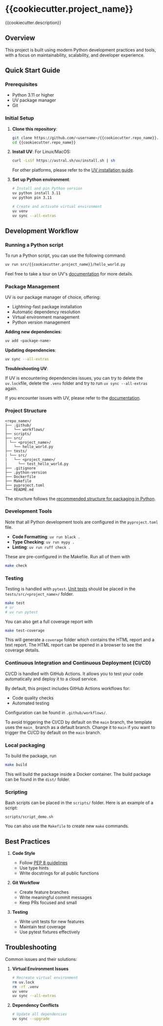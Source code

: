 # {{cookiecutter.project_name}}

{{cookiecutter.description}}

## Overview

This project is built using modern Python development practices and tools, with a focus on maintainability, scalability, and developer experience.

## Quick Start Guide

### Prerequisites

- Python 3.11 or higher
- UV package manager
- Git

### Initial Setup

1. **Clone this repository**:
   ```bash
   git clone https://github.com/<username>/{{cookiecutter.repo_name}}.git
   cd {{cookiecutter.repo_name}}
   ```

2. **Install UV**:
   For Linux/MacOS:
   ```bash
   curl -LsSf https://astral.sh/uv/install.sh | sh
   ```
   For other platforms, please refer to the [UV installation guide](https://docs.astral.sh/uv/getting-started/installation/).


3. **Set up Python environment**:
   ```bash
   # Install and pin Python version
   uv python install 3.11
   uv python pin 3.11

   # Create and activate virtual environment
   uv venv
   uv sync --all-extras
   ```

## Development Workflow

### Running a Python script

To run a Python script, you can use the following command:
```bash
uv run src/{{cookiecutter.project_name}}/hello_world.py
```
Feel free to take a tour on UV's [documentation](https://docs.astral.sh/uv/getting-started/features/#scripts) for more details.

### Package Management

UV is our package manager of choice, offering:
- Lightning-fast package installation
- Automatic dependency resolution
- Virtual environment management
- Python version management

**Adding new dependencies**:
```bash
uv add <package-name>
```

**Updating dependencies**:
```bash
uv sync --all-extras
```

**Troubleshooting UV**:

If UV is encountering dependencies issues, you can try to delete the `uv.lock`file, delete the `.venv` folder and try to run `uv sync --all-extras` again.

If you encounter issues with UV, please refer to the [documentation](https://docs.astral.sh/uv/).



### Project Structure

```
<repo_name>/
├── .github/
│   └── workflows/
├── scripts/
├── src/
│ └── <project_name>/
│   └── hello_world.py
├── tests/
| └── src/
|   └── <project_name>/
|     └── test_hello_world.py
├── .gitignore
├── .python-version
├── Dockerfile
├── Makefile
├── pyproject.toml
└── README.md
```

The structure follows the [recommended structure for packaging in Python](https://packaging.python.org/en/latest/tutorials/packaging-projects/).


### Development Tools

Note that all Python development tools are configured in the `pyproject.toml` file.

- **Code Formatting**: `uv run black .`
- **Type Checking**: `uv run mypy .`
- **Linting**: `uv run ruff check .`

These are pre-configured in the Makefile. Run all of them with
```bash
make check
```


### Testing

Testing is handled with `pytest`. [Unit tests](https://docs.pytest.org/en/stable/how-to/unittest.html) should be placed in the `tests/src/<project_name>/` folder. 

```bash
make test
# or
# uv run pytest
```

You can also get a full coverage report with
```bash
make test-coverage
```

This will generate a `coverage` folder which contains the HTML report and a text report. The HTML report can be opened in a browser to see the coverage details.

### Continuous Integration and Continuous Deployment (CI/CD)

CI/CD is handled with GitHub Actions. It allows you to test your code automatically and deploy it to a cloud service.

By default, this project includes GitHub Actions workflows for:
- Code quality checks
- Automated testing

Configuration can be found in `.github/workflows/`.

To avoid triggering the CI/CD by default on the `main` branch, the template uses the `main_` branch as a default branch. Change it to `main` if you want to trigger the CI/CD by default on the `main` branch.

### Local packaging

To build the package, run
```bash
make build
```

This will build the package inside a Docker container. The build package can be found in the `dist/` folder.


### Scripting

Bash scripts can be placed in the `scripts/` folder. Here is an example of a script:
```
scripts/script_demo.sh
```

You can also use the `Makefile` to create new `make` commands.

## Best Practices

1. **Code Style**
   - Follow [PEP 8 guidelines](https://pep8.org/)
   - Use type hints
   - Write docstrings for all public functions

2. **Git Workflow**
   - Create feature branches
   - Write meaningful commit messages
   - Keep PRs focused and small

3. **Testing**
   - Write unit tests for new features
   - Maintain test coverage
   - Use pytest fixtures effectively

## Troubleshooting

Common issues and their solutions:

1. **Virtual Environment Issues**
   ```bash
   # Recreate virtual environment
   rm uv.lock
   rm -rf .venv
   uv venv
   uv sync --all-extras
   ```

2. **Dependency Conflicts**
   ```bash
   # Update all dependencies
   uv sync --upgrade
   ```